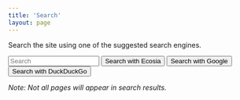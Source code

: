 ```yaml
---
title: 'Search'
layout: page
---
```


<script type="module" src="/assets/js/pagefind-search.js"></script>
<link rel="stylesheet" href="/pagefind/pagefind-ui.css">
<style type="text/css">
{% removeindents %}
pagefind-search {
    --pagefind-ui-scale: 1;
    --pagefind-ui-primary: var(--color-alternate);
    --pagefind-ui-text: var(--text-on-background);
    --pagefind-ui-background: var(--color-background);
    --pagefind-ui-border: var(--color-border);
    --pagefind-ui-tag: #eeeeee;
    --pagefind-ui-border-width: 2px;
    --pagefind-ui-border-radius: var(--border-radius);
    --pagefind-ui-image-border-radius: 8px;
    --pagefind-ui-image-box-ratio: 3 / 2;
    --pagefind-ui-font: sans-serif;
}

form {
    display: flex;
    flex-direction: row;
    flex-wrap: wrap;
    column-gap: 0.5rem;
}

input[type=text] {
    flex-basis: 100%;
}

button {
    flex-basis: 0;
    flex-grow: 1;

}
button.pagefind-ui__search-clear {
    width: unset;

    &:hover {
        background-color: unset;
    }
}
{% endremoveindents %}
</style>

Search the site using one of the suggested search engines.

<pagefind-search>
<form rel="search" method="get">
    <input type="hidden" name="sites" value="ciccarello.me"/>
    <input type="hidden" name="q" value="site:ciccarello.me "/>
    <input type="search" name="q" placeholder="Search" aria-label="Query"/>
    <button type="submit" formaction="https://ecosia.com/search">Search with Ecosia</button>
    <button type="submit" formaction="https://www.google.com/search">Search with Google</button>
    <button type="submit" formaction="https://duckduckgo.com/">Search with DuckDuckGo</button>
</form>
</pagefind-search>

_Note: Not all pages will appear in search results._
